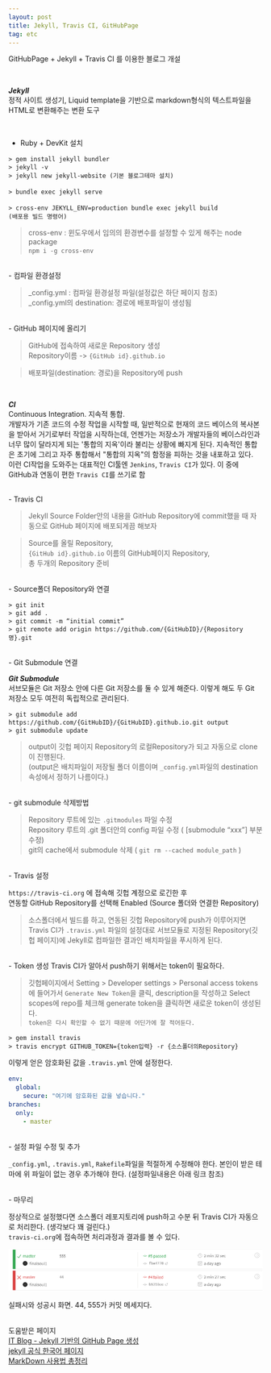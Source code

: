 ```yaml
---
layout: post
title: Jekyll, Travis CI, GitHubPage
tag: etc
---
```


GitHubPage + Jekyll + Travis CI 를 이용한 블로그 개설

<br>

<i class="fas fa-book-open"></i><em><strong> Jekyll</strong></em>  
정적 사이트 생성기, Liquid template을 기반으로 markdown형식의 텍스트파일을 HTML로 변환해주는 변환 도구

<br>

- Ruby + DevKit 설치

```terminal
> gem install jekyll bundler
> jekyll -v
> jekyll new jekyll-website (기본 블로그테마 설치)

> bundle exec jekyll serve

> cross-env JEKYLL_ENV=production bundle exec jekyll build
(배포용 빌드 명령어)
```

> cross-env : 윈도우에서 임의의 환경변수를 설정할 수 있게 해주는 node package<br> `npm i -g cross-env`

<br>
- 컴파일 환경설정

>_config.yml : 컴파일 환경설정 파일(설정값은 하단 페이지 참조)<br>
_config.yml의 destination: 경로에 배포파일이 생성됨

<br>
- GitHub 페이지에 올리기

>GitHub에 접속하여 새로운 Repository 생성 <br>
Repository이름 -> `{GitHub id}.github.io`

>배포파일(destination: 경로)을 Repository에 push

<br>

<i class="fas fa-book-open"></i><em><strong> CI</strong></em>  
Continuous Integration. 지속적 통합.  
개발자가 기존 코드의 수정 작업을 시작할 때, 일반적으로 현재의 코드 베이스의 복사본을 받아서 거기로부터 작업을 시작하는데, 언젠가는 저장소가 개발자들의 베이스라인과 너무 많이 달라지게 되는 '통합의 지옥'이라 불리는 상황에 빠지게 된다.
지속적인 통합은 초기에 그리고 자주 통합해서 "통합의 지옥"의 함정을 피하는 것을 내포하고 있다.  
이런 CI작업을 도와주는 대표적인 CI툴엔 `Jenkins`, `Travis CI`가 있다. 이 중에 GitHub과 연동이 편한 `Travis CI`를 쓰기로 함

<br>
- Travis CI

>Jekyll Source Folder안의 내용을 GitHub Repository에 commit했을 때 자동으로 GitHub 페이지에 배포되게끔 해보자

>Source를 올릴 Repository, <br>
`{GitHub id}.github.io` 이름의 GitHub페이지 Repository, <br>
총 두개의 Repository 준비

<br>
- Source폴더 Repository와 연결
  
```terminal
> git init
> git add .
> git commit -m “initial commit”
> git remote add origin https://github.com/{GitHubID}/{Repository명}.git
```

<br>
- Git Submodule 연결

<i class="fas fa-book-open"></i><em><strong> Git Submodule</strong></em>  
서브모듈은 Git 저장소 안에 다른 Git 저장소를 둘 수 있게 해준다. 이렇게 해도 두 Git 저장소 모두 여전히 독립적으로 관리된다.
  
```terminal
> git submodule add https://github.com/{GitHubID}/{GitHubID}.github.io.git output
> git submodule update
```
>output이 깃헙 페이지 Repository의 로컬Repository가 되고 자동으로 clone이 진행된다. <br> 
(output은 배치파일이 저장될 폴더 이름이며 `_config.yml`파일의 destination속성에서 정하기 나름이다.)

<br>
- git submodule 삭제방법

>Repository 루트에 있는 `.gitmodules` 파일 수정 <br>
Repository 루트의 .git 폴더안의 config 파일 수정 ( [submodule “xxx”] 부분 수정) <br>
git의 cache에서 submodule 삭제 ( `git rm --cached module_path` )

<br>
- Travis 설정

`https://travis-ci.org` 에 접속해 깃헙 계정으로 로긴한 후  
연동할  GitHub Repository를 선택해 Enabled (Source 폴더와 연결한 Repository)

>소스폴더에서 빌드를 하고, 연동된 깃헙 Repository에 push가 이루어지면 Travis CI가 `.travis.yml` 파일의 설정대로 서브모듈로 지정된 Repository(깃헙 페이지)에 Jekyll로 컴파일한 결과인 배치파일을 푸시하게 된다.

<br>
- Token 생성
Travis CI가 알아서 push하기 위해서는 token이 필요하다.

>깃헙페이지에서 Setting > Developer settings > Personal access tokens에 들어가서 `Generate New Token`을 클릭, description을 작성하고 Select scopes에 repo를 체크해 generate token을 클릭하면 새로운 token이 생성된다. <br>
`token은 다시 확인할 수 없기 때문에 어딘가에 잘 적어둔다.`

```terminal
> gem install travis
> travis encrypt GITHUB_TOKEN={token입력} -r {소스폴더의Repository}
```

이렇게 얻은 암호화된 값을 `.travis.yml` 안에 설정한다.

```yml
env:
  global:
    secure: "여기에 암호화된 값을 넣습니다."
branches:
  only:
    - master
```

<br>
- 설정 파일 수정 및 추가

`_config.yml`, `.travis.yml`, `Rakefile`파일을 적절하게 수정해야 한다. 본인이 받은 테마에 위 파일이 없는 경우 추가해야 한다. (설정파일내용은 아래 링크 참조)

<br>
- 마무리

정상적으로 설정했다면 소스폴더 레포지토리에 push하고 수분 뒤 Travis CI가 자동으로 처리한다. (생각보다 꽤 걸린다.)  
`travis-ci.org`에 접속하면 처리과정과 결과를 볼 수 있다.

![travis_result](./public/img/travis_result.png)
<p class="small-massage">실패시와 성공시 화면. 44, 555가 커밋 메세지다.</p>


<br>
<i class="fas fa-link"></i>  도움받은 페이지 <br>
<a href="https://moon9342.github.io/jekyll-start" target="_sub">IT Blog - Jekyll 기반의 GitHub Page 생성</a><br>
<a href="https://jekyllrb-ko.github.io/" target="_sub">jekyll 공식 한국어 페이지</a><br>
<a href="https://heropy.blog/2017/09/30/markdown/" target="_sub">MarkDown 사용법 총정리</a>






